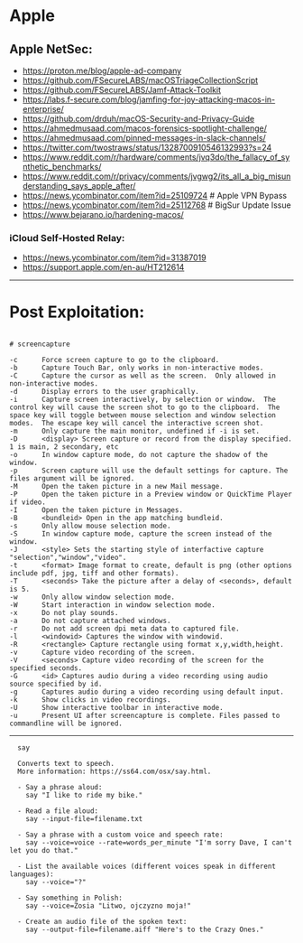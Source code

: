 # Apple

## Apple NetSec:

* https://proton.me/blog/apple-ad-company
* https://github.com/FSecureLABS/macOSTriageCollectionScript
* https://github.com/FSecureLABS/Jamf-Attack-Toolkit
* https://labs.f-secure.com/blog/jamfing-for-joy-attacking-macos-in-enterprise/
* https://github.com/drduh/macOS-Security-and-Privacy-Guide
* https://ahmedmusaad.com/macos-forensics-spotlight-challenge/
* https://ahmedmusaad.com/pinned-messages-in-slack-channels/
* https://twitter.com/twostraws/status/1328700910546132993?s=24
* https://www.reddit.com/r/hardware/comments/jvq3do/the_fallacy_of_synthetic_benchmarks/
* https://www.reddit.com/r/privacy/comments/jvgwg2/its_all_a_big_misunderstanding_says_apple_after/
* https://news.ycombinator.com/item?id=25109724 # Apple VPN Bypass
* https://news.ycombinator.com/item?id=25112768 # BigSur Update Issue
* https://www.bejarano.io/hardening-macos/

### iCloud Self-Hosted Relay:

* https://news.ycombinator.com/item?id=31387019
* https://support.apple.com/en-au/HT212614

-----

# Post Exploitation:

```

# screencapture

-c      Force screen capture to go to the clipboard.
-b      Capture Touch Bar, only works in non-interactive modes.
-C      Capture the cursor as well as the screen.  Only allowed in non-interactive modes.
-d      Display errors to the user graphically.
-i      Capture screen interactively, by selection or window.  The control key will cause the screen shot to go to the clipboard.  The
space key will toggle between mouse selection and window selection modes.  The escape key will cancel the interactive screen shot.
-m      Only capture the main monitor, undefined if -i is set.
-D      <display> Screen capture or record from the display specified. 1 is main, 2 secondary, etc
-o      In window capture mode, do not capture the shadow of the window.
-p      Screen capture will use the default settings for capture. The files argument will be ignored.
-M      Open the taken picture in a new Mail message.
-P      Open the taken picture in a Preview window or QuickTime Player if video.
-I      Open the taken picture in Messages.
-B      <bundleid> Open in the app matching bundleid.
-s      Only allow mouse selection mode.
-S      In window capture mode, capture the screen instead of the window.
-J      <style> Sets the starting style of interfactive capture "selection","window","video".
-t      <format> Image format to create, default is png (other options include pdf, jpg, tiff and other formats).
-T      <seconds> Take the picture after a delay of <seconds>, default is 5.
-w      Only allow window selection mode.
-W      Start interaction in window selection mode.
-x      Do not play sounds.
-a      Do not capture attached windows.
-r      Do not add screen dpi meta data to captured file.
-l      <windowid> Captures the window with windowid.
-R      <rectangle> Capture rectangle using format x,y,width,height.
-v      Capture video recording of the screen.
-V      <seconds> Capture video recording of the screen for the specified seconds.
-G      <id> Captures audio during a video recording using audio source specified by id.
-g      Captures audio during a video recording using default input.
-k      Show clicks in video recordings.
-U      Show interactive toolbar in interactive mode.
-u      Present UI after screencapture is complete. Files passed to commandline will be ignored.
```

-----

```
  say

  Converts text to speech.
  More information: https://ss64.com/osx/say.html.

  - Say a phrase aloud:
    say "I like to ride my bike."

  - Read a file aloud:
    say --input-file=filename.txt

  - Say a phrase with a custom voice and speech rate:
    say --voice=voice --rate=words_per_minute "I'm sorry Dave, I can't let you do that."

  - List the available voices (different voices speak in different languages):
    say --voice="?"

  - Say something in Polish:
    say --voice=Zosia "Litwo, ojczyzno moja!"

  - Create an audio file of the spoken text:
    say --output-file=filename.aiff "Here's to the Crazy Ones."
```